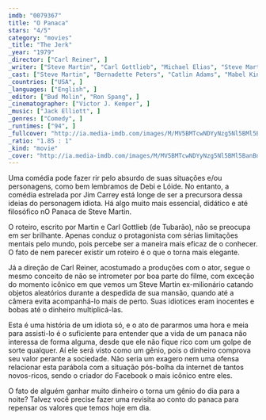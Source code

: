 ```yaml
---
imdb: "0079367"
title: "O Panaca"
stars: "4/5"
category: "movies"
_title: "The Jerk"
_year: "1979"
_director: ["Carl Reiner", ]
_writer: ["Steve Martin", "Carl Gottlieb", "Michael Elias", "Steve Martin", "Carl Gottlieb", ]
_cast: ["Steve Martin", "Bernadette Peters", "Catlin Adams", "Mabel King", "Richard Ward", "Dick Anthony Williams", "Bill Macy", "M. Emmet Walsh", "Dick O'Neill", ]
_countries: ["USA", ]
_languages: ["English", ]
_editor: ["Bud Molin", "Ron Spang", ]
_cinematographer: ["Victor J. Kemper", ]
_music: ["Jack Elliott", ]
_genres: ["Comedy", ]
_runtimes: ["94", ]
_fullcover: "http://ia.media-imdb.com/images/M/MV5BMTcwNDYyNzg5Nl5BMl5BanBnXkFtZTgwNzE3OTkwMDE@.jpg"
_ratio: "1.85 : 1"
_kind: "movie"
_cover: "http://ia.media-imdb.com/images/M/MV5BMTcwNDYyNzg5Nl5BMl5BanBnXkFtZTgwNzE3OTkwMDE@._V1._SX95_SY140_.jpg"
---
```

Uma comédia pode fazer rir pelo absurdo de suas situações e/ou personagens, como bem lembramos de Debi e Lóide. No entanto, a comédia estrelada por Jim Carrey está longe de ser a precursora dessa ideias do personagem idiota. Há algo muito mais essencial, didático e até filosófico nO Panaca de Steve Martin.

O roteiro, escrito por Martin e Carl Gottlieb (de Tubarão), não se preocupa em ser brilhante. Apenas conduz o protagonista com sérias limitações mentais pelo mundo, pois percebe ser a maneira mais eficaz de o conhecer. O fato de nem parecer existir um roteiro é o que o torna mais elegante.

Já a direção de Carl Reiner, acostumado a produções com o ator, segue o mesmo conceito de não se intrometer por boa parte do filme, com exceção do momento icônico em que vemos um Steve Martin ex-milionário catando objetos aleatórios durante a despedida de sua mansão, quando até a câmera evita acompanhá-lo mais de perto. Suas idiotices eram inocentes e bobas até o dinheiro multiplicá-las.

Esta é uma história de um idiota só, e o ato de pararmos uma hora e meia para assisti-lo é o suficiente para entender que a vida de um panaca não interessa de forma alguma, desde que ele não fique rico com um golpe de sorte qualquer. Aí ele será visto como um gênio, pois o dinheiro comprova seu valor perante a sociedade. Não seria um exagero nem uma ofensa relacionar esta parábola com a situação pós-bolha da internet de tantos novos-ricos, sendo o criador do Facebook o mais icônico entre eles.

O fato de alguém ganhar muito dinheiro o torna um gênio do dia para a noite? Talvez você precise fazer uma revisita ao conto do panaca para repensar os valores que temos hoje em dia.


